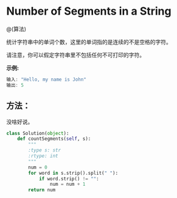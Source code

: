 # Number of Segments in a String

@(算法)

统计字符串中的单词个数，这里的单词指的是连续的不是空格的字符。

请注意，你可以假定字符串里不包括任何不可打印的字符。

**示例:**
```powershell
输入: "Hello, my name is John"
输出: 5
```

## 方法：

没啥好说。

```python
class Solution(object):
    def countSegments(self, s):
        """
        :type s: str
        :rtype: int
        """
        num = 0
        for word in s.strip().split(" "):
            if word.strip() != "":
                num = num + 1
        return num
```
